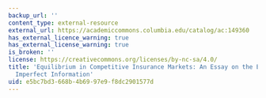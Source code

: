 ```yaml
---
backup_url: ''
content_type: external-resource
external_url: https://academiccommons.columbia.edu/catalog/ac:149360
has_external_licence_warning: true
has_external_license_warning: true
is_broken: ''
license: https://creativecommons.org/licenses/by-nc-sa/4.0/
title: 'Equilibrium in Competitive Insurance Markets: An Essay on the Economics of
  Imperfect Information'
uid: e5bc7bd3-668b-4b69-97e9-f8dc2901577d
---
```

